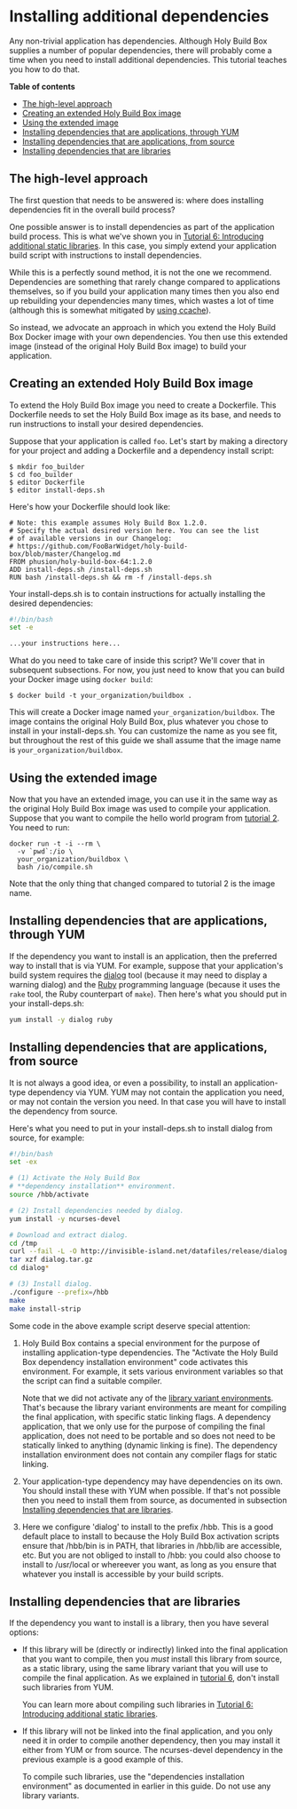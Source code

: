 # Installing additional dependencies

Any non-trivial application has dependencies. Although Holy Build Box supplies a number of popular dependencies, there will probably come a time when you need to install additional dependencies. This tutorial teaches you how to do that.

**Table of contents**

 * [The high-level approach](#the-high-level-approach)
 * [Creating an extended Holy Build Box image](#creating-an-extended-holy-build-box-image)
 * [Using the extended image](#using-the-extended-image)
 * [Installing dependencies that are applications, through YUM](#installing-dependencies-that-are-applications-through-yum)
 * [Installing dependencies that are applications, from source](#installing-dependencies-that-are-applications-from-source)
 * [Installing dependencies that are libraries](#installing-dependencies-that-are-libraries)

## The high-level approach

The first question that needs to be answered is: where does installing dependencies fit in the overall build process?

One possible answer is to install dependencies as part of the application build process. This is what we've shown you in [Tutorial 6: Introducing additional static libraries](TUTORIAL-6-ADDITIONAL-STATIC-LIBS.md). In this case, you simply extend your application build script with instructions to install dependencies.

While this is a perfectly sound method, it is not the one we recommend. Dependencies are something that rarely change compared to applications themselves, so if you build your application many times then you also end up rebuilding your dependencies many times, which wastes a lot of time (although this is somewhat mitigated by [using ccache](CACHING-WITH-CCACHE.md)).

So instead, we advocate an approach in which you extend the Holy Build Box Docker image with your own dependencies. You then use this extended image (instead of the original Holy Build Box image) to build your application.

## Creating an extended Holy Build Box image

To extend the Holy Build Box image you need to create a Dockerfile. This Dockerfile needs to set the Holy Build Box image as its base, and needs to run instructions to install your desired dependencies.

Suppose that your application is called `foo`. Let's start by making a directory for your project and adding a Dockerfile and a dependency install script:

    $ mkdir foo_builder
    $ cd foo_builder
    $ editor Dockerfile
    $ editor install-deps.sh

Here's how your Dockerfile should look like:

~~~
# Note: this example assumes Holy Build Box 1.2.0.
# Specify the actual desired version here. You can see the list
# of available versions in our Changelog:
# https://github.com/FooBarWidget/holy-build-box/blob/master/Changelog.md
FROM phusion/holy-build-box-64:1.2.0
ADD install-deps.sh /install-deps.sh
RUN bash /install-deps.sh && rm -f /install-deps.sh
~~~

Your install-deps.sh is to contain instructions for actually installing the desired dependencies:

~~~bash
#!/bin/bash
set -e

...your instructions here...
~~~

What do you need to take care of inside this script? We'll cover that in subsequent subsections. For now, you just need to know that you can build your Docker image using `docker build`:

    $ docker build -t your_organization/buildbox .

This will create a Docker image named `your_organization/buildbox`. The image contains the original Holy Build Box, plus whatever you chose to install in your install-deps.sh. You can customize the name as you see fit, but throughout the rest of this guide we shall assume that the image name is `your_organization/buildbox`.

## Using the extended image

Now that you have an extended image, you can use it in the same way as the original Holy Build Box image was used to compile your application. Suppose that you want to compile the hello world program from [tutorial 2](TUTORIAL-2-COMPILATION-SCRIPT.md). You need to run:

    docker run -t -i --rm \
      -v `pwd`:/io \
      your_organization/buildbox \
      bash /io/compile.sh

Note that the only thing that changed compared to tutorial 2 is the image name.

## Installing dependencies that are applications, through YUM

If the dependency you want to install is an application, then the preferred way to install that is via YUM. For example, suppose that your application's build system requires the [dialog](https://en.wikipedia.org/wiki/Dialog_(software)) tool (because it may need to display a warning dialog) and the [Ruby](http://www.ruby-lang.org) programming language (because it uses the `rake` tool, the Ruby counterpart of `make`). Then here's what you should put in your install-deps.sh:

~~~bash
yum install -y dialog ruby
~~~

## Installing dependencies that are applications, from source

It is not always a good idea, or even a possibility, to install an application-type dependency via YUM. YUM may not contain the application you need, or may not contain the version you need. In that case you will have to install the dependency from source.

Here's what you need to put in your install-deps.sh to install dialog from source, for example:

~~~bash
#!/bin/bash
set -ex

# (1) Activate the Holy Build Box
# **dependency installation** environment.
source /hbb/activate

# (2) Install dependencies needed by dialog.
yum install -y ncurses-devel

# Download and extract dialog.
cd /tmp
curl --fail -L -O http://invisible-island.net/datafiles/release/dialog.tar.gz
tar xzf dialog.tar.gz
cd dialog*

# (3) Install dialog.
./configure --prefix=/hbb
make
make install-strip
~~~

Some code in the above example script deserve special attention:

 1. Holy Build Box contains a special environment for the purpose of installing application-type dependencies. The "Activate the Holy Build Box dependency installation environment" code activates this environment. For example, it sets various environment variables so that the script can find a suitable compiler.

    Note that we did not activate any of the [library variant environments](TUTORIAL-5-USING-LIBRARY-VARIANTS.md). That's because the library variant environments are meant for compiling the final application, with specific static linking flags. A dependency application, that we only use for the purpose of compiling the final application, does not need to be portable and so does not need to be statically linked to anything (dynamic linking is fine). The dependency installation environment does not contain any compiler flags for static linking.

 2. Your application-type dependency may have dependencies on its own. You should install these with YUM when possible. If that's not possible then you need to install them from source, as documented in subsection [Installing dependencies that are libraries](#installing-dependencies-that-are-libraries).

 3. Here we configure 'dialog' to install to the prefix /hbb. This is a good default place to install to because the Holy Build Box activation scripts ensure that /hbb/bin is in PATH, that libraries in /hbb/lib are accessible, etc. But you are not obliged to install to /hbb: you could also choose to install to /usr/local or whereever you want, as long as you ensure that whatever you install is accessible by your build scripts.

## Installing dependencies that are libraries

If the dependency you want to install is a library, then you have several options:

 * If this library will be (directly or indirectly) linked into the final application that you want to compile, then you *must* install this library from source, as a static library, using the same library variant that you will use to compile the final application. As we explained in [tutorial 6](TUTORIAL-6-ADDITIONAL-STATIC-LIBS.md), don't install such libraries from YUM.

   You can learn more about compiling such libraries in [Tutorial 6: Introducing additional static libraries](TUTORIAL-6-ADDITIONAL-STATIC-LIBS.md).

 * If this library will not be linked into the final application, and you only need it in order to compile another dependency, then you may install it either from YUM or from source. The ncurses-devel dependency in the previous example is a good example of this.

   To compile such libraries, use the "dependencies installation environment" as documented in earlier in this guide. Do not use any library variants.
